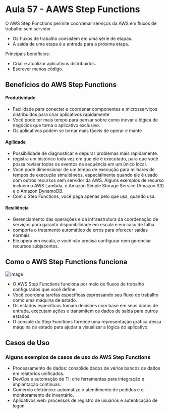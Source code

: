 # Aula 57 - AAWS Step Functions
O AWS Step Functions permite coordenar serviços da AWS em fluxos de trabalho sem servidor.
- Os fluxos de trabalho consistem em uma série de etapas.
- A saída de uma etapa é a entrada para a próxima etapa.

 Principais benefícios:
- Criar e atualizar aplicativos distribuídos.
- Escrever menos código.

## Benefícios do AWS Step Functions 
#### Produtividade
- Facilidade para conectar e coordenar componentes e microsserviços distribuídos para criar aplicativos rapidamente
- Você pode ter mais tempo para pensar sobre como inovar a lógica de negócios que torna o aplicativo exclusivo.
- Os aplicativos podem se tornar mais fáceis de operar e mante
 
      
#### Agilidade
- Possibilidade de diagnosticar e depurar problemas mais rapidamente.
- registra um histórico toda vez em que ele é executado, para que você possa revisar todos os eventos na sequência em um único local.
- Você pode dimensionar de um tempo de execução para milhares de tempos de execução simultâneos, especialmente quando ele é usado com outros recursos sem servidor da AWS. Alguns exemplos de recurso incluem o AWS Lambda, o Amazon Simple Storage Service (Amazon S3) e o Amazon DynamoDB.
- Com o Step Functions, você paga apenas pelo que usa, quando usa.

      
#### Resiliência
- Gerenciamento das operações e da infraestrutura da coordenação de serviços para garantir disponibilidade em escala e em caso de falha
- comporta o tratamento automático de erros para oferecer saídas normais.
- Ele opera em escala, e você não precisa configurar nem gerenciar recursos subjacentes.


## Como o AWS Step Functions funciona 

![image](https://github.com/luane-loureiro/EscolaDaNuvem-AWS/assets/100947092/de9f6f04-63ee-4a58-acc6-802ef4dc2cf9)


- O AWS Step Functions funciona por meio de fluxos de trabalho configurados que você define.
- Você coordena tarefas específicas expressando seu fluxo de trabalho como uma máquina de estado.
- Os estados específicos tomam decisões com base em seus dados de entrada, executam ações e transmitem os dados de saída para outros estados.
- O console do Step Functions fornece uma representação gráfica dessa máquina de estado para ajudar a visualizar a lógica do aplicativo.


## Casos de Uso
### Alguns exemplos de casos de uso do AWS Step Functions
- Processamento de dados: consolide dados de vários bancos de dados em relatórios unificados.
- DevOps e automação de TI: crie ferramentas para integração e implantação contínuas.
- Comércio eletrônico: automatize o atendimento de pedidos e o monitoramento de inventário.
- Aplicativos web: processos de registro de usuários e autenticação de logon

